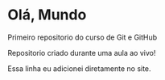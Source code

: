 # Olá, Mundo
 Primeiro repositorio do curso de Git e GitHub

 Repositorio criado durante uma aula ao vivo!

Essa linha eu adicionei diretamente no site.
